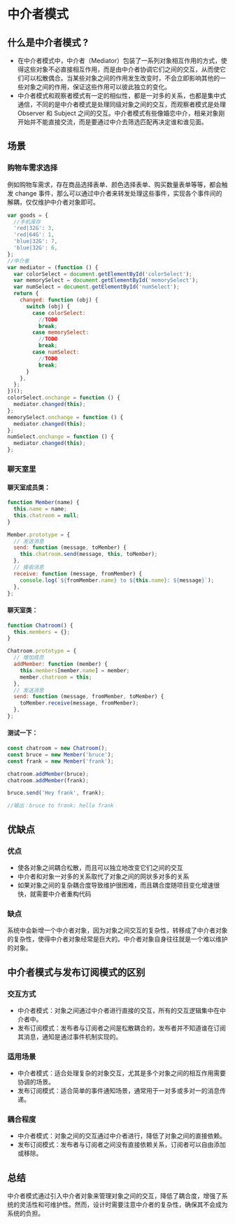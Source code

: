 # 中介者模式

## 什么是中介者模式 ?

- 在中介者模式中，中介者（Mediator）包装了一系列对象相互作用的方式，使得这些对象不必直接相互作用，而是由中介者协调它们之间的交互，从而使它们可以松散偶合。当某些对象之间的作用发生改变时，不会立即影响其他的一些对象之间的作用，保证这些作用可以彼此独立的变化。
- 中介者模式和观察者模式有一定的相似性，都是一对多的关系，也都是集中式通信，不同的是中介者模式是处理同级对象之间的交互，而观察者模式是处理 Observer 和 Subject 之间的交互。中介者模式有些像婚恋中介，相亲对象刚开始并不能直接交流，而是要通过中介去筛选匹配再决定谁和谁见面。

## 场景

### 购物车需求选择

例如购物车需求，存在商品选择表单、颜色选择表单、购买数量表单等等，都会触发 change 事件，那么可以通过中介者来转发处理这些事件，实现各个事件间的解耦，仅仅维护中介者对象即可。

```js
var goods = {
  //手机库存
  'red|32G': 3,
  'red|64G': 1,
  'blue|32G': 7,
  'blue|32G': 6,
};
//中介者
var mediator = (function () {
  var colorSelect = document.getElementById('colorSelect');
  var memorySelect = document.getElementById('memorySelect');
  var numSelect = document.getElementById('numSelect');
  return {
    changed: function (obj) {
      switch (obj) {
        case colorSelect:
          //TODO
          break;
        case memorySelect:
          //TODO
          break;
        case numSelect:
          //TODO
          break;
      }
    },
  };
})();
colorSelect.onchange = function () {
  mediator.changed(this);
};
memorySelect.onchange = function () {
  mediator.changed(this);
};
numSelect.onchange = function () {
  mediator.changed(this);
};
```

### 聊天室里

#### 聊天室成员类：

```js
function Member(name) {
  this.name = name;
  this.chatroom = null;
}

Member.prototype = {
  // 发送消息
  send: function (message, toMember) {
    this.chatroom.send(message, this, toMember);
  },
  // 接收消息
  receive: function (message, fromMember) {
    console.log(`${fromMember.name} to ${this.name}: ${message}`);
  },
};
```

#### 聊天室类：

```js
function Chatroom() {
  this.members = {};
}

Chatroom.prototype = {
  // 增加成员
  addMember: function (member) {
    this.members[member.name] = member;
    member.chatroom = this;
  },
  // 发送消息
  send: function (message, fromMember, toMember) {
    toMember.receive(message, fromMember);
  },
};
```

#### 测试一下：

```js
const chatroom = new Chatroom();
const bruce = new Member('bruce');
const frank = new Member('frank');

chatroom.addMember(bruce);
chatroom.addMember(frank);

bruce.send('Hey frank', frank);

//输出：bruce to frank: hello frank
```

## 优缺点

### 优点

- 使各对象之间耦合松散，而且可以独立地改变它们之间的交互
- 中介者和对象一对多的关系取代了对象之间的网状多对多的关系
- 如果对象之间的复杂耦合度导致维护很困难，而且耦合度随项目变化增速很快，就需要中介者重构代码

### 缺点

系统中会新增一个中介者对象，因为对象之间交互的复杂性，转移成了中介者对象的复杂性，使得中介者对象经常是巨大的。中介者对象自身往往就是一个难以维护的对象。

## 中介者模式与发布订阅模式的区别

### 交互方式

- 中介者模式：对象之间通过中介者进行直接的交互，所有的交互逻辑集中在中介者中。
- 发布订阅模式：发布者与订阅者之间是松散耦合的，发布者并不知道谁在订阅其消息，通知是通过事件机制实现的。

### 适用场景

- 中介者模式：适合处理复杂的对象交互，尤其是多个对象之间的相互作用需要协调的场景。
- 发布订阅模式：适合简单的事件通知场景，通常用于一对多或多对一的消息传递。

### 耦合程度

- 中介者模式：对象之间的交互通过中介者进行，降低了对象之间的直接依赖。
- 发布订阅模式：发布者与订阅者之间没有直接依赖关系，订阅者可以自由添加或移除。

## 总结

中介者模式通过引入中介者对象来管理对象之间的交互，降低了耦合度，增强了系统的灵活性和可维护性。然而，设计时需要注意中介者的复杂性，确保其不会成为系统的负担。

